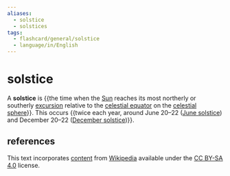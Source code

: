 ```yaml
---
aliases:
  - solstice
  - solstices
tags:
  - flashcard/general/solstice
  - language/in/English
---
```


# solstice

A __solstice__ is {{the time when the [Sun](Sun.md) reaches its most northerly or southerly [excursion](sun%20path.md) relative to the [celestial equator](celestial%20equator.md) on the [celestial sphere](celestial%20sphere.md)}}. This occurs {{twice each year, around June 20–22 ([June solstice](June%20solstice.md)) and December 20–22 ([December solstice](December%20solstice.md))}}. <!--SR:!2024-09-23,63,310!2024-08-24,34,290-->

## references

This text incorporates [content](https://en.wikipedia.org/wiki/solstice) from [Wikipedia](Wikipedia.md) available under the [CC BY-SA 4.0](https://creativecommons.org/licenses/by-sa/4.0/) license.
